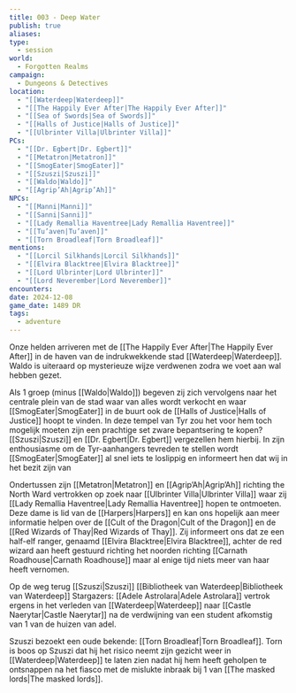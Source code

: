 ```yaml
---
title: 003 - Deep Water
publish: true
aliases: 
type:
  - session
world:
  - Forgotten Realms
campaign:
  - Dungeons & Detectives
location:
  - "[[Waterdeep|Waterdeep]]"
  - "[[The Happily Ever After|The Happily Ever After]]"
  - "[[Sea of Swords|Sea of Swords]]"
  - "[[Halls of Justice|Halls of Justice]]"
  - "[[Ulbrinter Villa|Ulbrinter Villa]]"
PCs:
  - "[[Dr. Egbert|Dr. Egbert]]"
  - "[[Metatron|Metatron]]"
  - "[[SmogEater|SmogEater]]"
  - "[[Szuszi|Szuszi]]"
  - "[[Waldo|Waldo]]"
  - "[[Agrip’Ah|Agrip’Ah]]"
NPCs:
  - "[[Manni|Manni]]"
  - "[[Sanni|Sanni]]"
  - "[[Lady Remallia Haventree|Lady Remallia Haventree]]"
  - "[[Tu’aven|Tu’aven]]"
  - "[[Torn Broadleaf|Torn Broadleaf]]"
mentions:
  - "[[Lorcil Silkhands|Lorcil Silkhands]]"
  - "[[Elvira Blacktree|Elvira Blacktree]]"
  - "[[Lord Ulbrinter|Lord Ulbrinter]]"
  - "[[Lord Neverember|Lord Neverember]]"
encounters: 
date: 2024-12-08
game_date: 1489 DR
tags:
  - adventure
---
```


Onze helden arriveren met de [[The Happily Ever After|The Happily Ever After]] in de haven van de indrukwekkende stad [[Waterdeep|Waterdeep]]. Waldo is uiteraard op mysterieuze wijze verdwenen zodra we voet aan wal hebben gezet. 

Als 1 groep (minus [[Waldo|Waldo]]) begeven zij zich vervolgens naar het centrale plein van de stad waar van alles wordt verkocht en waar [[SmogEater|SmogEater]] in de buurt ook de [[Halls of Justice|Halls of Justice]] hoopt te vinden. In deze tempel van Tyr zou het voor hem toch mogelijk moeten zijn een prachtige set zware bepantsering te kopen? [[Szuszi|Szuszi]] en [[Dr. Egbert|Dr. Egbert]] vergezellen hem hierbij. In zijn enthousiasme om de Tyr-aanhangers tevreden te stellen wordt [[SmogEater|SmogEater]] al snel iets te loslippig en informeert hen dat wij in het bezit zijn van 

Ondertussen zijn [[Metatron|Metatron]] en [[Agrip’Ah|Agrip’Ah]] richting the North Ward vertrokken op zoek naar [[Ulbrinter Villa|Ulbrinter Villa]] waar zij [[Lady Remallia Haventree|Lady Remallia Haventree]] hopen te ontmoeten. Deze dame is lid van de [[Harpers|Harpers]] en kan ons hopelijk aan meer informatie helpen over de [[Cult of the Dragon|Cult of the Dragon]] en de [[Red Wizards of Thay|Red Wizards of Thay]]. Zij informeert ons dat ze een half-elf ranger, genaamd [[Elvira Blacktree|Elvira Blacktree]], achter de red wizard aan heeft gestuurd richting het noorden richting [[Carnath Roadhouse|Carnath Roadhouse]] maar al enige tijd niets meer van haar heeft vernomen. 

Op de weg terug 
[[Szuszi|Szuszi]]
[[Bibliotheek van Waterdeep|Bibliotheek van Waterdeep]] 
Stargazers: [[Adele Astrolara|Adele Astrolara]] vertrok ergens in het verleden van [[Waterdeep|Waterdeep]] naar [[Castle Naerytar|Castle Naerytar]] na de verdwijning van een student afkomstig van 1 van de huizen van adel. 

Szuszi bezoekt een oude bekende: [[Torn Broadleaf|Torn Broadleaf]]. Torn is boos op Szuszi dat hij het risico neemt zijn gezicht weer in [[Waterdeep|Waterdeep]] te laten zien nadat hij hem heeft geholpen te ontsnappen na het fiasco met de mislukte inbraak bij 1 van [[The masked lords|The masked lords]].
